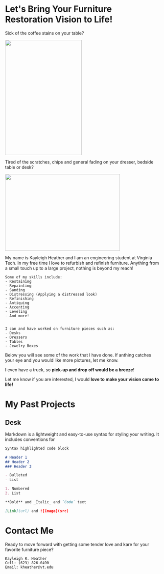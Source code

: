 # Let's Bring Your Furniture Restoration Vision to Life!

Sick of the coffee stains on your table?

<img src="https://github.com/kayleighrheather/tenderloveandkare/blob/gh-pages/waterstains.jpeg?raw=true" height="375" width="250">

Tired of the scratches, chips and general fading on your dresser, bedside table or desk?

<img src="https://github.com/kayleighrheather/tenderloveandkare/blob/gh-pages/faded-desk.jpeg?raw=true" height="250" width="375">

My name is Kayleigh Heather and I am an engineering student at Virginia Tech. In my free time I love to refurbish and refinish furniture. Anything from a small touch up to a large project, nothing is beyond my reach!

```
Some of my skills include:
- Restaining
- Repainting
- Sanding
- Distressing (Applying a distressed look)
- Refinishing
- Antiquing
- Accenting
- Leveling
- And more!


I can and have worked on furniture pieces such as:
- Desks
- Dressers
- Tables
- Jewelry Boxes
```

Below you will see some of the work that I have done. If anthing catches your eye and you would like more pictures, let me know. 


I even have a truck, so **pick-up and drop off would be a breeze!**


Let me know if you are interested, I would **love to make your vision come to life!**



# My Past Projects

## Desk 

Markdown is a lightweight and easy-to-use syntax for styling your writing. It includes conventions for

```markdown
Syntax highlighted code block

# Header 1
## Header 2
### Header 3

- Bulleted
- List

1. Numbered
2. List

**Bold** and _Italic_ and `Code` text

[Link](url) and ![Image](src)
```

# Contact Me

Ready to move forward with getting some tender love and kare for your favorite furniture piece?

```
Kayleigh R. Heather
Cell: (623) 826-0490
Email: kheather@vt.edu
```
